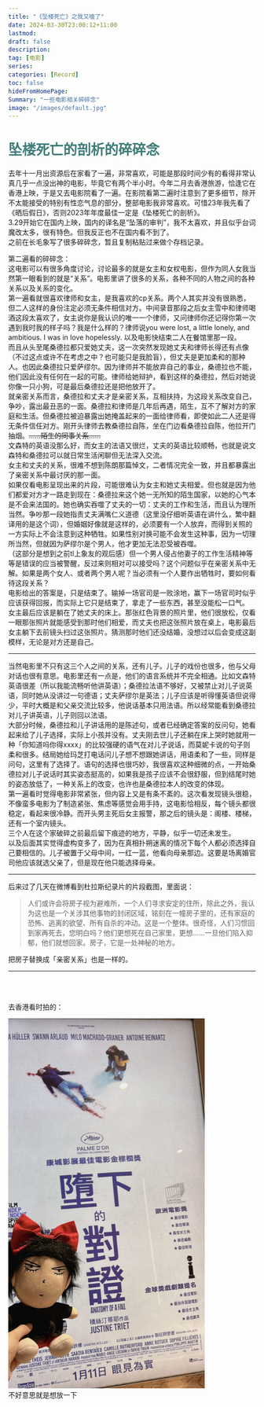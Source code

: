 ```yaml
---
title: "《坠楼死亡》之我又嗑了"
date: 2024-03-30T23:00:12+11:00
lastmod:
draft: false
description: 
tag: [电影]
series:
categories: [Record]
toc: false
hideFromHomePage:
Summary: "一些电影相关碎碎念"
image: "/images/default.jpg"
---
```


# <font color=#417D7A>坠楼死亡的剖析的碎碎念</font>

去年十一月出资源后在家看了一遍，非常喜欢，可能是那段时间少有的看得非常认真几乎一点没出神的电影，毕竟它有两个半小时。今年二月去香港旅游，恰逢它在香港上映，于是又去电影院看了一遍。在影院看第二遍时注意到了更多细节，除开不太能接受的特别有性恋气息的部分，整部电影我非常喜欢。可惜23年我先看了《晒后假日》，否则2023年年度最佳一定是《坠楼死亡的剖析》。  
3.29开始它在国内上映，国内的译名是“坠落的审判”，我不太喜欢，并且似乎台词魔改太多，很有特色。但我反正也不在国内看不到了。  
之前在长毛象写了很多碎碎念，暂且复制粘贴过来做个存档记录。  

第二遍看的碎碎念：  
这电影可以有很多角度讨论，讨论最多的就是女主和女权电影，但作为同人女我当然第一眼看到的就是“关系”。电影里讲了很多的关系，各种不同的人物之间的各种关系以及关系的变化。  
第一遍看就很喜欢律师和女主，是我喜欢的cp关系。两个人其实并没有很熟悉，但二人这样的身份注定必须无条件相信对方。中间录音那段之后女主雪中和律师喝酒这段太喜欢了，女主说你是我认识的唯一一个律师，又问律师你还记得你第一次遇到我时我的样子吗？我是什么样的？律师说you were lost, a little lonely, and ambitious. I was in love hopelessly. 以及电影快结束二人在餐馆里那一段。  
而且从头至尾桑德拉都只爱她丈夫，这一次突然发现她丈夫和律师长得还有点像（不过这点或许不在考虑之中？也可能只是我脸盲），但丈夫是更加柔和的那种人。也因此桑德拉只爱萨缪尔。因为律师并不能放弃自己的事业，桑德拉也不能，他们因此没有任何在一起的可能。律师给她辩护，看到这样的桑德拉，然后对她说你像一只小狗，可是最后桑德拉还是把他放开了。  
就亲密关系而言，桑德拉和丈夫才是亲密关系，互相扶持，为这段关系改变自己，争吵，露出最丑恶的一面。桑德拉和律师是几年后再遇，陌生，互不了解对方的家庭和生活。但桑德拉被迫暴露出她掩盖起来的一面给律师看，即使如此二人还是得无条件信任对方。刚开头律师去教桑德拉自陈，坐在门边看桑德拉自陈，他拉开门抽烟。~~……陌生的同事关系……~~  
文森特的英语没那么好，而女主的法语又很烂，丈夫的英语比较顺畅，也就是说文森特和桑德拉可以就日常生活闲聊但无法深入交流。  
女主和丈夫的关系，很难不想到陈朗那篇悼文，二者情况完全一致，并且都暴露出了亲密关系中最讨厌的那一面。  
如果仅看电影呈现出来的片段，可能很难认为女主和她丈夫相爱。但也就是因为他们都爱对方才一路走到现在：桑德拉来这个她一无所知的陌生国家，以她的心气本是不会来法国的。她也确实吞噬了丈夫的一切：丈夫的工作和生活，而且认为理所当然。争吵那一段她指责丈夫满嘴仁义道德（这里没仔细听英语在讲什么，繁中翻译用的是这个词），但婚姻好像就是这样的，必须要有一个人放弃，而得到关照的一方实际上不会注意到这种牺牲。如果性别对换可能不会发生这种事，因为一切理所当然，但就因为萨缪尔是个男人，他才更加无法忍受被吞噬。  
（这部分是想到之前tl上象友的观后感）但一个男人侵占他妻子的工作生活精神等等是错误的应当被警醒，反过来则相对可以接受吗？这个问题似乎在亲密关系中无解。如果是两个女人、或者两个男人呢？当必须有一个人要作出牺牲时，要如何看待这段关系？  
电影给出的答案是，只是结束了。输掉一场官司是一败涂地，赢下一场官司时似乎应该获得回报，而实际上它只是结束了，拿走了一些东西，甚至没能松一口气。  
女主最后应该是躺在了她丈夫的床上。那张红色背景的照片里，他们很放松，仅看一眼那张照片就能感受到那时他们相爱，而丈夫也把这张照片放在桌上，电影最后女主躺下去前镜头扫过这张照片。猜测那时他们还没结婚，没想过以后会变成这副模样，无论是对方还是自己。  

---

当然电影里不只有这三个人之间的关系，还有儿子。儿子的戏份也很多，他与父母对话也很有意思。电影里还有一点是，他们的语言系统并不完全相通。比如文森特英语很差（所以我能流畅听他讲英语）；桑德拉法语不够好，又被禁止对儿子说英语，同时她从没讲过一句德语；丈夫萨缪尔是英法；儿子应该是听得懂英语但说得少，平时大概是和父亲交流比较多，他说话基本只用法语。所以经常能看到桑德拉对儿子讲英语，儿子则回以法语。  
大部分时候，桑德拉和儿子讲话用的是陈述句，或者已经确定答案的反问句，她看起来给了儿子选择，实际上小孩并没有。丈夫刚去世儿子还躺在床上哭时她就用一种「你知道吗你得xxxx」的比较强硬的语气在对儿子说话，而莫妮卡说的句子则柔和很多。结局她给玛芝打电话问儿子想不想跟她讲话，用语柔和了一些，同样是问句，这里有了选择了。语句的选择也很巧妙，我很喜欢这种细微的点，一开始桑德拉对儿子说话时其实姿态挺高的，如果我是孩子应该不会很舒服，但到结尾时她的姿态放低了，一种关系上的改变，也许也是桑德拉本人的改变的体现。  
第一遍看时觉得电影非常紧张，但内容上又是有条不紊的。这次看发现镜头很稳，不像蛮多电影为了制造紧张、焦虑等感觉会用手持，这电影恰相反，每个镜头都很稳定，看起来很冷静。而开头男主死后女主报警，那之后的镜头是：阁楼、楼梯，还有一个室内镜头。  
三个人在这个家破碎之前最后留下痕迹的地方，平静，似乎一切还未发生。  
以及后面其实觉得虚构变多了，因为在真相扑朔迷离的情况下每个人都必须选择自己要相信的。儿子被置于父母中间，一红一蓝，他看向母亲那边。这要是场离婚官司他应该就选父亲了，但是现在他只能选择母亲。  

---

后来过了几天在微博看到杜拉斯纪录片的片段截图，里面说：
> 人们或许会将房子视为避难所，一个人们寻求安定的住所，除此之外，我认为这也是一个关涉其他事物的封闭区域，铭刻在一幢房子里的，还有家庭的恐怖、逃离的欲望、所有自杀的冲动。这是一个整体。很奇怪，人们习惯回到家再死去，您明白吗？他们更想死在自己家里，更想……一旦他们陷入抑郁，他们就想回家。房子，它是一处神秘的地方。  

把房子替换成「亲密关系」也是一样的。

---

<br><br>

去香港看时拍的：  

<img src="https://raw.githubusercontent.com/Bladeisme/blog-img/master/QQ图片20240330233908.jpg" width="400px"><br>
不好意思就是想放一下